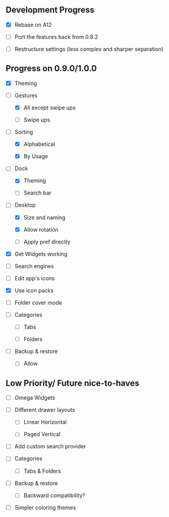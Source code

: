## Development Progress

- [x] Rebase on A12

- [ ] Port the features back from 0.8.2

- [ ] Restructure settings (less complex and sharper separation)

## Progress on 0.9.0/1.0.0

- [x] Theming

- [ ] Gestures
  
   - [x] All except swipe ups
  
   - [ ] Swipe ups

- [ ] Sorting
  
   - [x] Alphabetical
  
   - [x] By Usage

- [ ] Dock
  
   - [x] Theming
  
   - [ ] Search bar

- [ ] Desktop
  
   - [x] Size and naming
  
   - [x] Allow rotation
  
   - [ ] Apply pref directly

- [x] Get Widgets working

- [ ] Search engines

- [ ] Edit app's icons

- [x] Use icon packs

- [ ] Folder cover mode

- [ ] Categories
  
   - [ ] Tabs
  
   - [ ] Folders

- [ ] Backup & restore
  
   - [ ] Allow

## Low Priority/ Future nice-to-haves

- [ ] Omega Widgets

- [ ] Different drawer layouts
  
   - [ ] Linear Horizontal
  
   - [ ] Paged Vertical

- [ ] Add custom search provider

- [ ] Categories
  
   - [ ] Tabs & Folders

- [ ] Backup & restore
  
   - [ ] Backward compatibility?

- [ ] Simpler coloring themes